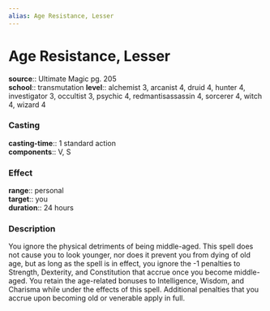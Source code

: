 ```yaml
---
alias: Age Resistance, Lesser
---
```


# Age Resistance, Lesser 

**source**:: Ultimate Magic pg. 205  
**school**:: transmutation
**level**:: alchemist 3, arcanist 4, druid 4, hunter 4, investigator 3, occultist 3, psychic 4, redmantisassassin 4, sorcerer 4, witch 4, wizard 4

### Casting 

**casting-time**:: 1 standard action  
**components**:: V, S

### Effect 

**range**:: personal  
**target**:: you  
**duration**:: 24 hours

### Description 

You ignore the physical detriments of being middle-aged. This spell does not cause you to look younger, nor does it prevent you from dying of old age, but as long as the spell is in effect, you ignore the -1 penalties to Strength, Dexterity, and Constitution that accrue once you become middle-aged. You retain the age-related bonuses to Intelligence, Wisdom, and Charisma while under the effects of this spell. Additional penalties that you accrue upon becoming old or venerable apply in full.

